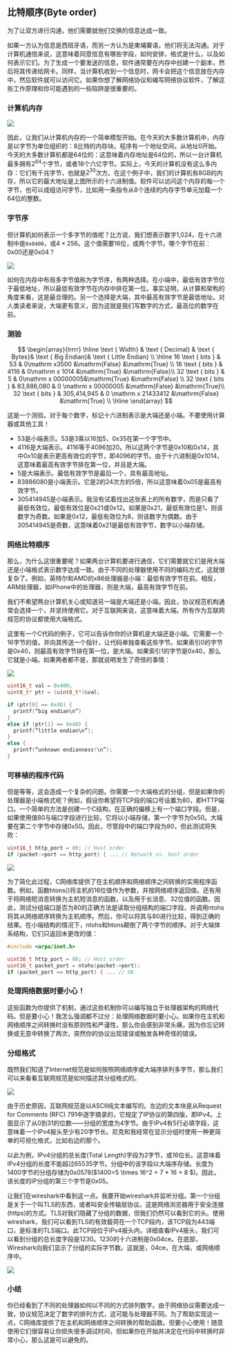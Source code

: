 

## 比特顺序(Byte order)

为了让双方进行沟通，他们需要就他们交换的信息达成一致。

如果一方认为信息是西班牙语，而另一方认为是柬埔寨语，他们将无法沟通。对于计算机通信来说，这意味着同意信息有哪些字段，如何安排，格式是什么，以及如何表示它们。为了生成一个要发送的信息，软件通常要在内存中创建一个副本，然后将其传递给网卡。同样，当计算机收到一个信息时，网卡会把这个信息放在内存中，然后软件就可以访问它。如果你想了解网络协议和编写网络协议软件，了解这些工作原理和你可能遇到的一些陷阱是很重要的。



### 计算机内存

![](../.gitbook/Unit1-Internet-and-IP/1.9/1.jpg)

因此，让我们从计算机内存的一个简单模型开始。在今天的大多数计算机中，内存是以字节为单位组织的：8比特的内存块。程序有一个地址空间，从地址0开始。今天的大多数计算机都是64位的：这意味着内存地址是64位的，所以一台计算机最多拥有$2^{64}$个字节，或者18个六亿字节。实际上，今天的计算机没有这么多内存：它们有千兆字节，也就是$2^{30}$次方。在这个例子中，我们的计算机有8GB的内存，所以它的最大地址是上图所示的十六进制值。软件可以访问这个内存的每一个字节，也可以成组访问字节，比如用一条指令从8个连续的内存字节单元加载一个64位的整数。



### 字节序

但计算机如何表示一个多字节的值呢？比方说，我们想表示数字1,024，在十六进制中是`0x0400`，或$4\times 256$。这个值需要16位，或两个字节。哪个字节在前：0x00还是0x04？

![](../.gitbook/Unit1-Internet-and-IP/1.9/2.jpg)

如何在内存中布局多字节值称为字节序，有两种选择。在小端中，最低有效字节位于最低地址，所以最低有效字节在内存中排在第一位。事实证明，从计算和架构的角度来看，这是最合理的。另一个选择是大端，其中最高有效字节是最低地址。对人类读者来说，大端更有意义，因为这就是我们写数字的方式，最高位的数字在前。



### 测验

$$
\begin{array}{lrrrr}
\hline \text { Width} & \text { Decimal} & \text { Bytes}& \text { Big Endian}& \text { Little Endian} \\
\hline 16 \text { bits } & 53 & 0\mathrm x3500  &\mathrm{False} &\mathrm{True}   \\
16 \text { bits } & 4116 & 0\mathrm x 1014  &\mathrm{True} &\mathrm{False}\\
32 \text { bits } & 5 & 0\mathrm x 00000005&\mathrm{True} &\mathrm{False} \\
32 \text { bits } & 83,886,080 & 0 \mathrm x 00000005  &\mathrm{False} &\mathrm{True}\\
32 \text { bits } & 305,414,945 & 0 \mathrm x 21433412 &\mathrm{False} &\mathrm{True} \\
\hline
\end{array}
$$

这是一个测验。对于每个数字，标记十六进制表示是大端还是小端。不要使用计算器或其他工具！

- 53是小端表示。53是3乘以16加5，0x35在第一个字节中。
- 4116是大端表示。4116等于4096加20。所以这两个字节是0x10和0x14，其中0x10是表示更高有效位的字节，即4096的字节。由于十六进制是0x1014，这意味着最高有效字节排在第一位，并且是大端。
- 5是大端表示。最低有效字节是最后一个，具有最高地址。
- 83886080是小端表示。它是2的24次方的5倍，所以这意味着0x05是最高有效字节。
- 305414945是小端表示。我没有试着找出这张表上的所有数字，而是只看了最低有效位。最低有效位是0x21或0x12。如果是0x21，最低有效位是1，则该数字为奇数。如果是0x12，最低有效位为8，则该数字为偶数。由于305414945是奇数，这意味着0x21是最低有效字节，数字以小端存储。



### 网络比特顺序

那么，为什么这很重要呢？如果两台计算机要进行通信，它们需要就它们是用大端还是小端格式表示数字达成一致。由于不同的处理器使用不同的编码方式，这就很复杂了。例如，英特尔和AMD的x86处理器是小端：最低有效字节在前。相反，ARM处理器，如iPhone中的处理器，则是大端，最高有效字节在前。

我们不希望两台计算机关心或知道另一端是大端还是小端。因此，协议规范机构通常会选择一个，并坚持使用它。对于互联网来说，这意味着大端。所有作为互联网规范的协议都使用大端格式。

这里有一个C代码的例子，它可以告诉你你的计算机是大端还是小端。它需要一个16字节的值，并向其传送一个指针，让代码单独查看这些字节。如果索引0的字节是0x40，则最高有效字节排在第一位，是大端。如果索引1的字节是0x40，那么它就是小端。如果两者都不是，那就说明发生了奇怪的事情：

![](../.gitbook/Unit1-Internet-and-IP/1.9/3.jpg)

```c
uint16_t val = 0x400;
uint8_t* ptr = (uint8_t*)&val;

if (ptr[0] == 0x40) {
  printf(“big endian\n”)
}
else if (ptr[1] == 0x40) {
  printf(“little endian\n”);
}
else {
  printf(“unknown endianness!\n”);
}
```



### 可移植的程序代码

但是等等，这会造成一个复杂的问题。你需要一个大端格式的分组，但是如果你的处理器是小端格式呢？例如，假设你希望将TCP段的端口号设置为80，即HTTP端口。一个简单的方法是创建一个C结构，在正确的偏移上有一个端口字段。但是，如果使用值80与端口字段进行比较，它将以小端存储，第一个字节为0x50。大端要在第二个字节中存储0x50。因此，尽管段中的端口字段为80，但此测试将失败：

```c
uint16_t http_port = 80; // Host order
if (packet->port == http_port) { ... // Network vs. host order
```

![](../.gitbook/Unit1-Internet-and-IP/1.9/4.jpg)

为了简化此过程，C网络库提供了在主机顺序和网络顺序之间转换的实用程序函数。例如，函数htons()将主机的16位值作为参数，并按网络顺序返回值。还有用于将网络短消息转换为主机短消息的函数，以及用于长消息、32位值的函数。因此，测试分组端口是否为80的正确方法是读取分组结构的端口字段，并调用ntohs将其从网络顺序转换为主机顺序。然后，你可以将其与80进行比较，得到正确的结果。在小端结构的情况下，ntohs和htons颠倒了两个字节的顺序。对于大端体系结构，它们只返回未更改的值：

```c
#include <arpa/inet.h>

uint16_t http_port = 80; // Host order
uint16_t packet_port = ntohs(packet->port);
if (packet_port == http_port) { ... // OK
```



### 处理网络数据时要小心！

这些函数为你提供了机制，通过这些机制你可以编写独立于处理器架构的网络代码。但是要小心！我怎么强调都不过分：处理网络数据时要小心。如果你在主机和网络顺序之间转换时没有原则性和严谨性，那么你会感到非常头痛，因为你忘记转换或无意中转换了两次，突然你的协议出现错误或触发各种奇怪的错误。



### 分组格式

既然我们知道了Internet规范是如何按照网络顺序或大端序排列多字节，那么我们可以来看看互联网规范是如何描述其分组格式的。

![](../.gitbook/Unit1-Internet-and-IP/1.9/5.jpg)

由于历史原因，互联网规范是以ASCII纯文本编写的。左边的文本块是从Request for Comments (RFC) 791中逐字摘录的，它规定了IP协议的第四版，即IPv4。上面显示了从0到31的位数——分组的宽度为4字节。由于IPv4有5行必填字段，这意味着一个IPv4报头至少有20字节长。尼克和我经常在显示分组时使用一种更简单的可视化格式，比如右边的那个。

以此为例，IPv4分组的总长度(Total Length)字段为2字节，或16位长。这意味着IPv4分组的长度不能超过65535字节。分组中的该字段以大端序存储。长度为1400字节的分组存储为0x0578($1400=5 \times 16^2 + 7 * 16 + 8 $)。因此，该长度的IP分组的第三个字节是0x05。

让我们在wireshark中看到这一点。我要开始wireshark并监听分组。第一个分组是关于一个叫TLS的东西，或者叫安全传输层协议。这是网络浏览器用于安全连接(https)的方式。TLS对我们隐藏了分组的数据，但我们仍然可以看到它的头。使用wireshark，我们可以看到TLS的有效载荷在一个TCP段内，该TCP段为443端口，是标准的TLS端口。此TCP段位于IPv4报头内，详细查看IPv4报头，我们可以看到分组的总长度字段是1230。1230的十六进制是0x04ce。在底部，Wireshark向我们显示了分组的实际字节数。这就是，04ce，在大端，或网络顺序中。

![](../.gitbook/Unit1-Internet-and-IP/1.9/6.jpg)



### 小结

你已经看到了不同的处理器如何以不同的方式排列数字。由于网络协议需要达成一致，协议规范决定了数字的排列方式，这可能与处理器不同。为了帮助实现这一点，C网络库提供了在主机和网络顺序之间转换的帮助函数。但要小心使用！随意使用它们很容易让你损失很多调试时间，但如果你在开始并决定在代码中转换时非常小心，那么这是可以避免的。